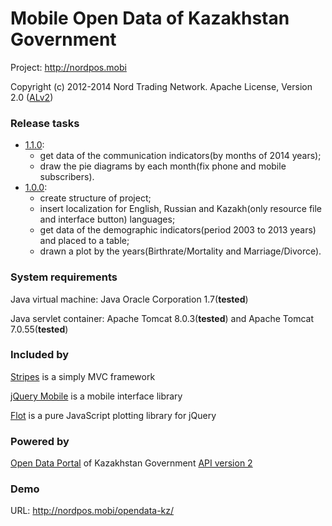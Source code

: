 Mobile Open Data of Kazakhstan Government
==================================
Project: http://nordpos.mobi

Copyright (c) 2012-2014 Nord Trading Network. Apache License, Version 2.0 ([ALv2](http://www.apache.org/licenses/LICENSE-2.0.html))

### Release tasks ###
* [1.1.0](https://github.com/nordpos-mobi/opendata-kz/releases/tag/1.1.0):
  * get data of the communication indicators(by months of 2014 years);
  * draw the pie diagrams by each month(fix phone and mobile subscribers).
* [1.0.0](https://github.com/nordpos-mobi/opendata-kz/releases/tag/1.0.0):
  * create structure of project;
  * insert localization for English, Russian and Kazakh(only resource file and interface button) languages;
  * get data of the demographic indicators(period 2003 to 2013 years) and placed to a table;
  * drawn a plot by the years(Birthrate/Mortality and Marriage/Divorce).

### System requirements ###
Java virtual machine: Java Oracle Corporation 1.7(**tested**)

Java servlet container: Apache Tomcat 8.0.3(**tested**) and Apache Tomcat 7.0.55(**tested**)

### Included by ###
[Stripes](http://stripesframework.org) is a simply MVC framework

[jQuery Mobile](http://jquerymobile.com/) is a mobile interface library 

[Flot](http://www.flotcharts.org/) is a pure JavaScript plotting library for jQuery

### Powered by ###
[Open Data Portal](http://data.gov.kz) of Kazakhstan Government [API version 2](http://data.gov.kz/api_description/API_v2)

### Demo ###
URL: http://nordpos.mobi/opendata-kz/
